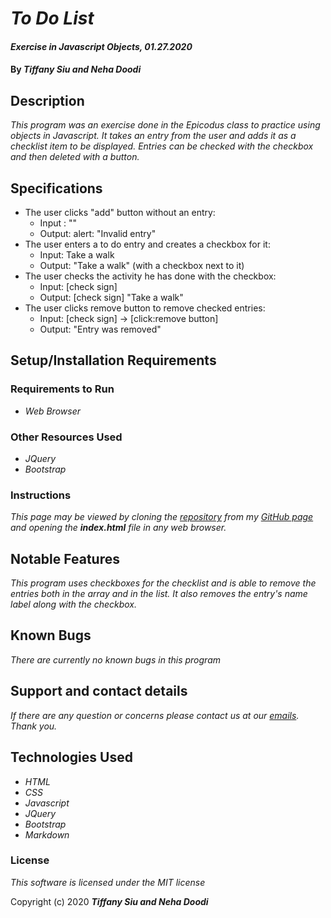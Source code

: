 # _To Do List_

#### _Exercise in Javascript Objects, 01.27.2020_

#### By _Tiffany Siu and Neha Doodi_

## Description

_This program was an exercise done in the Epicodus class to practice using objects in Javascript.  It takes an entry from the user and adds it as a checklist item to be displayed.  Entries can be checked with the checkbox and then deleted with a button._

## Specifications

* The user clicks "add" button without an entry:
  * Input : ""
  * Output: alert: "Invalid entry"
* The user enters a to do entry and creates a checkbox for it:
  * Input: Take a walk
  * Output: "Take a walk" (with a checkbox next to it)
* The user checks the activity he has done with the checkbox:
  * Input: [check sign]
  * Output: [check sign] "Take a walk"
* The user clicks remove button to remove checked entries:
  * Input: [check sign] -> [click:remove button]
  * Output: "Entry was removed"

## Setup/Installation Requirements

### Requirements to Run
* _Web Browser_

### Other Resources Used
* _JQuery_
* _Bootstrap_

### Instructions
_This page may be viewed by cloning the [repository](https://github.com/TSiu88/to-do-list.git) from my [GitHub page](https://github.com/TSiu88) and opening the **index.html** file in any web browser._

## Notable Features

_This program uses checkboxes for the checklist and is able to remove the entries both in the array and in the list.  It also removes the entry's name label along with the checkbox._

<!-- ## Screenshots

_Here is a snippet of what the input looks like:_

![Snippet of input fields](img/snippet1.png)

_Here is a preview of what the output looks like:_

![Snippet of output box](img/snippet2.png)

_{Show pictures using ![alt text](image.jpg), show what library does as concisely as possible but don't need to explain how project solves problem from `code`_ -->

## Known Bugs

_There are currently no known bugs in this program_

## Support and contact details

_If there are any question or concerns please contact us at our [emails](mailto:tsiu88@gmail.com). Thank you._

## Technologies Used

* _HTML_
* _CSS_
* _Javascript_
* _JQuery_
* _Bootstrap_
* _Markdown_

### License

*This software is licensed under the MIT license*

Copyright (c) 2020 **_Tiffany Siu and Neha Doodi_**